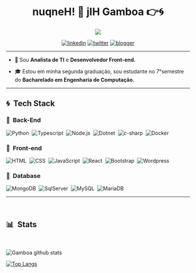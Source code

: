 
<h1 align="center">nuqneH! 🖖 <a height="30"/> jIH Gamboa 👉🌀</h1>

<div align="center">
  
<img src="https://c.tenor.com/TUIPgSc7J7YAAAAC/yusuke-urameshi-yu-yu-hakusho.gif" />

[![linkedin](https://img.shields.io/badge/linkedin-0A66C2?style=for-the-badge&logo=linkedin&logoColor=white)](https://www.linkedin.com/in/rsgamboa)
[![twitter](https://img.shields.io/badge/twitter-1DA1F2?style=for-the-badge&logo=twitter&logoColor=white)](https://twitter.com/gam6oa)
[![blogger](https://img.shields.io/badge/Blogger-0A66f2?style=for-the-badge&logo=blogger&logoColor=white
)](https://gamboalink.blogspot.com)

</div>

***
- 📌 Sou **Analista de TI** e **Desenvolvedor Front-end.**

- 🎓 Estou em minha segunda graduação, sou estudante no 7°semestre do **Bacharelado em Engenharia de Computação.**

***
## 🌀 &nbsp;Tech Stack

### 🔹 &nbsp;Back-End
![Python](https://img.shields.io/badge/-Python-05122A?style=flat&logo=python)&nbsp;
![Typescript](https://img.shields.io/badge/-TypeScript-05122A?style=flat&logo=typescript)&nbsp;
![Node.js](https://img.shields.io/badge/-Node.js-05122A?style=flat&logo=node.js)&nbsp;
![Dotnet](https://img.shields.io/badge/-.NET-05122A?style=flat&logo=dotnet)&nbsp;
![c-sharp](https://img.shields.io/badge/-C%23-05122A?style=flat&logo=c-sharp)&nbsp;
![Docker](https://img.shields.io/badge/-Docker-05122A?style=flat&logo=docker)&nbsp;
### 🔹 &nbsp;Front-end
![HTML](https://img.shields.io/badge/-HTML-05122A?style=flat&logo=HTML5)&nbsp;
![CSS](https://img.shields.io/badge/-CSS-05122A?style=flat&logo=CSS3&logoColor=1572B6)&nbsp;
![JavaScript](https://img.shields.io/badge/-JavaScript-05122A?style=flat&logo=javascript)&nbsp;
![React](https://img.shields.io/badge/-React-05122A?style=flat&logo=react)&nbsp;
![Bootstrap](https://img.shields.io/badge/-Bootstrap-05122A?style=flat&logo=bootstrap)&nbsp;
![Wordpress](https://img.shields.io/badge/-Wordpress-05122A?style=flat&logo=wordpress)&nbsp;

### 🔹 &nbsp;Database 
![MongoDB](https://img.shields.io/badge/-MongoDB-05122A?style=flat&logo=mongodb)&nbsp;
![SqlServer](https://img.shields.io/badge/-Microsoft%20SQL%20Server-05122A?style=flat&logo=microsoft%20sql%20server&logoColor=1572B6)&nbsp;
![MySQL](https://img.shields.io/badge/-MySQL-05122A?style=flat&logo=mysql)&nbsp;
![MariaDB](https://img.shields.io/badge/-MariaDB-05122A?style=flat&logo=mariadb)&nbsp;
***
&nbsp;
## 📊 &nbsp;Stats
&nbsp;

![Gamboa github stats](https://github-readme-stats.vercel.app/api?username=rsgamboa&show_icons=true&theme=tokyonight&hide_border=true&include_all_commits=true&count_private=true&layout=compact)


[![Top Langs](https://github-readme-stats.vercel.app/api/top-langs/?username=rsgamboa&layout=compact&hide_border=true&theme=tokyonight)](https://github.com/rsgamboa/github-readme-stats)
